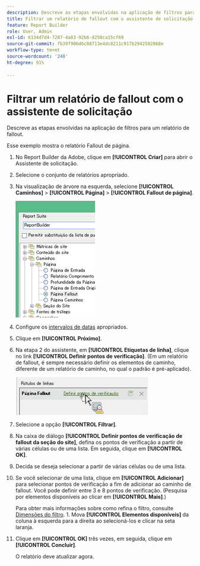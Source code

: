 ```yaml
---
description: Descreve as etapas envolvidas na aplicação de filtros para um relatório de fallout.
title: Filtrar um relatório de fallout com o assistente de solicitação
feature: Report Builder
role: User, Admin
exl-id: 6134d7d4-7287-4a83-92b6-d250ca15cf69
source-git-commit: fb39f906d6c08713e4dc8211c917b2942502868e
workflow-type: tm+mt
source-wordcount: '248'
ht-degree: 91%

---
```


# Filtrar um relatório de fallout com o assistente de solicitação

Descreve as etapas envolvidas na aplicação de filtros para um relatório de fallout.

Esse exemplo mostra o relatório Fallout de página.

1. No Report Builder da Adobe, clique em **[!UICONTROL Criar]** para abrir o Assistente de solicitação.
1. Selecione o conjunto de relatórios apropriado.
1. Na visualização de árvore na esquerda, selecione **[!UICONTROL Caminhos]** > **[!UICONTROL Página]** > **[!UICONTROL Fallout de página]**.

   ![Captura de tela mostrando a exibição de árvore do Windows para o diretório Report Builder. Fallout de Página selecionado.](assets/page_fallout.png)

1. Configure os [intervalos de datas](/help/analyze/report-builder/data-requests/configuring-report-dates/custom-calendar.md) apropriados.
1. Clique em **[!UICONTROL Próximo]**.
1. Na etapa 2 do assistente, em **[!UICONTROL Etiquetas de linha]**, clique no link **[!UICONTROL Definir pontos de verificação]**. (Em um relatório de fallout, é sempre necessário definir os elementos de caminho, diferente de um relatório de caminho, no qual o padrão é pré-aplicado).

   ![Captura de tela mostrando o link Definir Pontos de Verificação.](assets/define_checkpoints.png)

1. Selecione a opção **[!UICONTROL Filtrar]**.

1. Na caixa de diálogo **[!UICONTROL Definir pontos de verificação de fallout da seção do site]**, defina os pontos de verificação a partir de várias células ou de uma lista. Em seguida, clique em **[!UICONTROL OK]**.
1. Decida se deseja selecionar a partir de várias células ou de uma lista.
1. Se você selecionar de uma lista, clique em **[!UICONTROL Adicionar]** para selecionar pontos de verificação a fim de adicionar ao caminho de fallout. Você pode definir entre 3 e 8 pontos de verificação. (Pesquisa por elementos disponíveis ao clicar em **[!UICONTROL Mais]**.)

   Para obter mais informações sobre como refina o filtro, consulte [Dimensões do filtro](/help/analyze/report-builder/layout/c-filter-dimensions/filter-dimensions.md). 1. Mova **[!UICONTROL Elementos disponíveis]** da coluna à esquerda para a direita ao selecioná-los e clicar na seta laranja.
1. Clique em **[!UICONTROL OK]** três vezes, em seguida, clique em **[!UICONTROL Concluir]**.

   O relatório deve atualizar agora.
